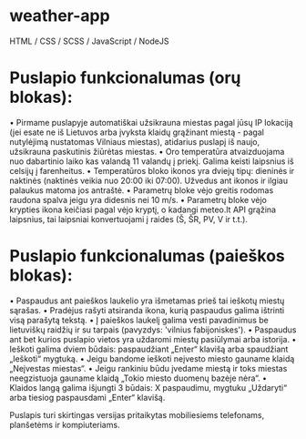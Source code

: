# weather-app
HTML / CSS / SCSS / JavaScript / NodeJS

# Puslapio funkcionalumas (orų blokas):

• Pirmame puslapyje automatiškai užsikrauna miestas pagal jūsų IP lokaciją (jei esate ne iš Lietuvos arba įvyksta klaidų grąžinant miestą - pagal nutylėjimą nustatomas Vilniaus miestas), atidarius puslapį iš naujo, užsikrauna paskutinis žiūrėtas miestas.
• Oro temperatūra atvaizduojama nuo dabartinio laiko kas valandą 11 valandų į priekį. Galima keisti laipsnius iš celsijų į farenheitus.
• Temperatūros bloko ikonos yra dviejų tipų: dieninės ir naktinės (naktinės veikia nuo 20:00 iki 07:00). Užvedus ant ikonos ir ilgiau palaukus matoma jos antraštė.
• Parametrų bloke vėjo greitis rodomas raudona spalva jeigu yra didesnis nei 10 m/s.
• Parametrų bloke vėjo krypties ikona keičiasi pagal vėjo kryptį, o kadangi meteo.lt API grąžina laipsnius, tai laipsniai konvertuojami į raides (Š, ŠR, PV, V ir t.t.).

# Puslapio funkcionalumas (paieškos blokas):

• Paspaudus ant paieškos laukelio yra išmetamas prieš tai ieškotų miestų sąrašas.
• Pradėjus rašyti atsiranda ikona, kurią paspaudus galima ištrinti visą parašytą tekstą.
• Į paieškos laukelį galima vesti pavadinimus be lietuviškų raidžių ir su tarpais (pavyzdys: 'vilnius fabijoniskes').
• Paspaudus ant bet kurios puslapio vietos yra uždaromi miestų pasiūlymai arba istorija.
• Ieškoti galima dviem būdais: paspaudžiant „Enter“ klavišą arba spaudžiant „Ieškoti“ mygtuką.
• Jeigu bandome ieškoti neįvesto miesto gauname klaidą „Neįvestas miestas“.
• Jeigu rankiniu būdu įvedame miestą ir toks miestas neegzistuoja gauname klaidą „Tokio miesto duomenų bazėje nėra“.
• Klaidos langą galima išjungti 3 būdais: X paspaudimu, mygtuku „Uždaryti“ arba tiesiog paspausdami „Enter“ klavišą.

Puslapis turi skirtingas versijas pritaikytas mobiliesiems telefonams, planšetėms ir kompiuteriams.
